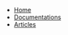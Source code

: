 <!-- docs/_sidebar.md -->

* [Home](/)
* [Documentations](/docs/)
* [Articles](/articles/README.md)
